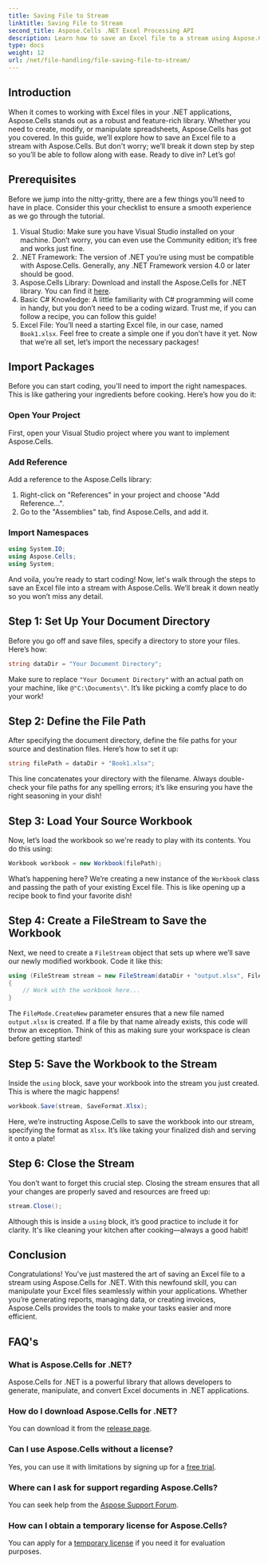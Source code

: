 ```yaml
---
title: Saving File to Stream
linktitle: Saving File to Stream
second_title: Aspose.Cells .NET Excel Processing API
description: Learn how to save an Excel file to a stream using Aspose.Cells for .NET with this step-by-step guide packed with examples.
type: docs
weight: 12
url: /net/file-handling/file-saving-file-to-stream/
---
```

## Introduction
When it comes to working with Excel files in your .NET applications, Aspose.Cells stands out as a robust and feature-rich library. Whether you need to create, modify, or manipulate spreadsheets, Aspose.Cells has got you covered. In this guide, we’ll explore how to save an Excel file to a stream with Aspose.Cells. But don't worry; we’ll break it down step by step so you’ll be able to follow along with ease. Ready to dive in? Let’s go!
## Prerequisites
Before we jump into the nitty-gritty, there are a few things you’ll need to have in place. Consider this your checklist to ensure a smooth experience as we go through the tutorial.
1. Visual Studio: Make sure you have Visual Studio installed on your machine. Don’t worry, you can even use the Community edition; it’s free and works just fine.
2. .NET Framework: The version of .NET you’re using must be compatible with Aspose.Cells. Generally, any .NET Framework version 4.0 or later should be good.
3. Aspose.Cells Library: Download and install the Aspose.Cells for .NET library. You can find it [here](https://releases.aspose.com/cells/net/). 
4. Basic C# Knowledge: A little familiarity with C# programming will come in handy, but you don’t need to be a coding wizard. Trust me, if you can follow a recipe, you can follow this guide!
5. Excel File: You’ll need a starting Excel file, in our case, named `Book1.xlsx`. Feel free to create a simple one if you don’t have it yet.
Now that we’re all set, let’s import the necessary packages!
## Import Packages
Before you can start coding, you'll need to import the right namespaces. This is like gathering your ingredients before cooking. Here’s how you do it:
### Open Your Project
First, open your Visual Studio project where you want to implement Aspose.Cells.
### Add Reference
Add a reference to the Aspose.Cells library:
1. Right-click on "References" in your project and choose "Add Reference…".
2. Go to the "Assemblies" tab, find Aspose.Cells, and add it.
### Import Namespaces
```csharp
using System.IO;
using Aspose.Cells;
using System;
```
And voila, you’re ready to start coding! 
Now, let's walk through the steps to save an Excel file into a stream with Aspose.Cells. We’ll break it down neatly so you won’t miss any detail.
## Step 1: Set Up Your Document Directory
Before you go off and save files, specify a directory to store your files. Here’s how:
```csharp
string dataDir = "Your Document Directory";
```
Make sure to replace `"Your Document Directory"` with an actual path on your machine, like `@"C:\Documents\"`. It’s like picking a comfy place to do your work!
## Step 2: Define the File Path
After specifying the document directory, define the file paths for your source and destination files. Here’s how to set it up:
```csharp
string filePath = dataDir + "Book1.xlsx";
```
This line concatenates your directory with the filename. Always double-check your file paths for any spelling errors; it’s like ensuring you have the right seasoning in your dish!
## Step 3: Load Your Source Workbook
Now, let’s load the workbook so we're ready to play with its contents. You do this using:
```csharp
Workbook workbook = new Workbook(filePath);
```
What’s happening here? We’re creating a new instance of the `Workbook` class and passing the path of your existing Excel file. This is like opening up a recipe book to find your favorite dish!
## Step 4: Create a FileStream to Save the Workbook
Next, we need to create a `FileStream` object that sets up where we’ll save our newly modified workbook. Code it like this:
```csharp
using (FileStream stream = new FileStream(dataDir + "output.xlsx", FileMode.CreateNew))
{
    // Work with the workbook here...
}
```
The `FileMode.CreateNew` parameter ensures that a new file named `output.xlsx` is created. If a file by that name already exists, this code will throw an exception. Think of this as making sure your workspace is clean before getting started!
## Step 5: Save the Workbook to the Stream
Inside the `using` block, save your workbook into the stream you just created. This is where the magic happens!
```csharp
workbook.Save(stream, SaveFormat.Xlsx);
```
Here, we’re instructing Aspose.Cells to save the workbook into our stream, specifying the format as `Xlsx`. It’s like taking your finalized dish and serving it onto a plate!
## Step 6: Close the Stream
You don’t want to forget this crucial step. Closing the stream ensures that all your changes are properly saved and resources are freed up:
```csharp
stream.Close();
```
Although this is inside a `using` block, it’s good practice to include it for clarity. It's like cleaning your kitchen after cooking—always a good habit!
## Conclusion
Congratulations! You've just mastered the art of saving an Excel file to a stream using Aspose.Cells for .NET. With this newfound skill, you can manipulate your Excel files seamlessly within your applications. Whether you’re generating reports, managing data, or creating invoices, Aspose.Cells provides the tools to make your tasks easier and more efficient.
## FAQ's
### What is Aspose.Cells for .NET?
Aspose.Cells for .NET is a powerful library that allows developers to generate, manipulate, and convert Excel documents in .NET applications.
### How do I download Aspose.Cells for .NET?
You can download it from the [release page](https://releases.aspose.com/cells/net/).
### Can I use Aspose.Cells without a license?
Yes, you can use it with limitations by signing up for a [free trial](https://releases.aspose.com/). 
### Where can I ask for support regarding Aspose.Cells?
You can seek help from the [Aspose Support Forum](https://forum.aspose.com/c/cells/9).
### How can I obtain a temporary license for Aspose.Cells?
You can apply for a [temporary license](https://purchase.aspose.com/temporary-license/) if you need it for evaluation purposes.
